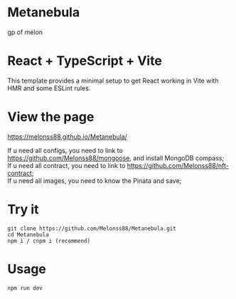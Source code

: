 # Metanebula

gp of melon

# React + TypeScript + Vite

This template provides a minimal setup to get React working in Vite with HMR and some ESLint rules.

# View the page

https://melonss88.github.io/Metanebula/

If u need all configs, you need to link to https://github.com/Melonss88/mongoose, and install MongoDB compass;  
If u need all contract, you need to link to https://github.com/Melonss88/nft-contract;  
If u need all images, you need to know the Pinata and save;

# Try it

```
git clone https://github.com/Melonss88/Metanebula.git
cd Metanebula
npm i / cnpm i (recommend)
```

# Usage

```
npm run dev
```
